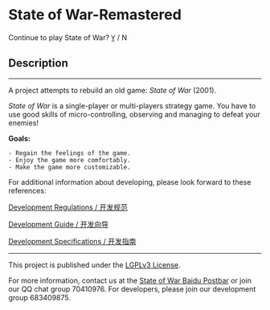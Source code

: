 # State of War-Remastered
Continue to play State of War? Y̲ / N

## Description
---
A project attempts to rebuild an old game: *State of War* (2001).

*State of War* is a single-player or multi-players strategy game. You have to use good skills of
micro-controlling, observing and managing to defeat your enemies!

**Goals:**

    - Regain the feelings of the game.
    - Enjoy the game more comfortably.
    - Make the game more customizable.

For additional information about developing, please look forward to these references:

[Development Regulations / 开发规范](docs/REGULATIONS.md)

[Development Guide / 开发向导](docs/GUIDE.md)

[Development Specifications / 开发指南](docs/SPECIFICATIONS.md)

---

This project is published under the [LGPLv3 License](https://www.gnu.org/licenses/lgpl.html).

For more information, 
contact us at the [State of War Baidu Postbar](https://tieba.baidu.com/f?kw=%E8%93%9D%E8%89%B2%E8%AD%A6%E6%88%92&fr=index)
or join our QQ chat group 70410976. For developers, please join our development group 683409875.
